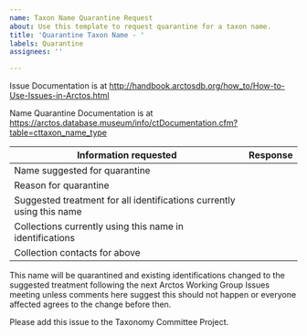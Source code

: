 ```yaml
---
name: Taxon Name Quarantine Request
about: Use this template to request quarantine for a taxon name.
title: 'Quarantine Taxon Name - '
labels: Quarantine
assignees: ''

---
```


Issue Documentation is at http://handbook.arctosdb.org/how_to/How-to-Use-Issues-in-Arctos.html

Name Quarantine Documentation is at https://arctos.database.museum/info/ctDocumentation.cfm?table=cttaxon_name_type

Information requested | Response 
 -- | -- 
Name suggested for quarantine | 
Reason for quarantine | 
Suggested treatment for all identifications currently using this name | 
Collections currently using this name in identifications | 
Collection contacts for above | 

This name will be quarantined and existing identifications changed to the suggested treatment following the next Arctos Working Group Issues meeting unless comments here suggest this should not happen or everyone affected agrees to the change before then.

Please add this issue to the Taxonomy Committee Project.
